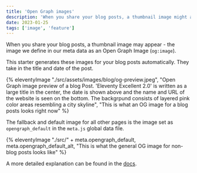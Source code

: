 ```yaml
---
title: 'Open Graph images'
description: 'When you share your blog posts, a thumbnail image might appear. This starter generates these images for your blog posts automatically.'
date: 2023-01-25
tags: ['image', 'feature']
---
```


When you share your blog posts, a thumbnail image may appear - the image we define in our meta data as an Open Graph Image (`og:image`).

This starter generates these images for your blog posts automatically. They take in the title and date of the post.

{% eleventyImage "./src/assets/images/blog/og-preview.jpeg", "Open Graph image preview of a blog Post. 'Eleventy Excellent 2.0' is written as a large title in the center, the date is shown above and the name and URL of the website is seen on the bottom. The backgrpund consists of layered pink color areas resembling a city skyline", "This is what an OG image for a blog posts looks right now" %}

The fallback and default image for all other pages is the image set as `opengraph_default` in the `meta.js` global data file.

{% eleventyImage "./src/" + meta.opengraph_default, meta.opengraph_default_alt, "This is what the general OG image for non-blog posts looks like" %}

A more detailed explanation can be found in the [docs](/get-started/#open-graph-images).

